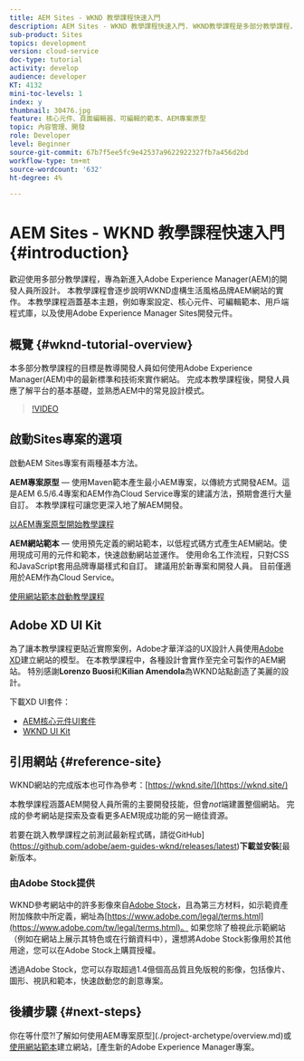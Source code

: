 ```yaml
---
title: AEM Sites - WKND 教學課程快速入門
description: AEM Sites - WKND 教學課程快速入門. WKND教學課程是多部分教學課程，專為剛接觸Adobe Experience Manager的開發人員所設計。 本教學課程會逐步說明虛擬生活風格品牌WKND的AEM網站實作。 本教學課程涵蓋基本主題，例如專案設定、主要原型、核心元件、可編輯範本、用戶端程式庫和元件開發。
sub-product: Sites
topics: development
version: cloud-service
doc-type: tutorial
activity: develop
audience: developer
KT: 4132
mini-toc-levels: 1
index: y
thumbnail: 30476.jpg
feature: 核心元件、頁面編輯器、可編輯的範本、AEM專案原型
topic: 內容管理、開發
role: Developer
level: Beginner
source-git-commit: 67b7f5ee5fc9e42537a9622922327fb7a456d2bd
workflow-type: tm+mt
source-wordcount: '632'
ht-degree: 4%

---
```



# AEM Sites - WKND 教學課程快速入門 {#introduction}

歡迎使用多部分教學課程，專為新進入Adobe Experience Manager(AEM)的開發人員所設計。 本教學課程會逐步說明WKND虛構生活風格品牌AEM網站的實作。 本教學課程涵蓋基本主題，例如專案設定、核心元件、可編輯範本、用戶端程式庫，以及使用Adobe Experience Manager Sites開發元件。

## 概覽 {#wknd-tutorial-overview}

本多部分教學課程的目標是教導開發人員如何使用Adobe Experience Manager(AEM)中的最新標準和技術來實作網站。 完成本教學課程後，開發人員應了解平台的基本基礎，並熟悉AEM中的常見設計模式。

>[!VIDEO](https://video.tv.adobe.com/v/30476?quality=12&learn=on)

## 啟動Sites專案的選項

啟動AEM Sites專案有兩種基本方法。

**AEM專案原型**  — 使用Maven範本產生最小AEM專案，以傳統方式開發AEM。這是AEM 6.5/6.4專案和AEM作為Cloud Service專案的建議方法，預期會進行大量自訂。 本教學課程可讓您更深入地了解AEM開發。

[以AEM專案原型開始教學課程](./project-archetype/overview.md)

**AEM網站範本**  — 使用預先定義的網站範本，以低程式碼方式產生AEM網站。使用現成可用的元件和範本，快速啟動網站並運作。 使用命名工作流程，只對CSS和JavaScript套用品牌專屬樣式和自訂。 建議用於新專案和開發人員。 目前僅適用於AEM作為Cloud Service。

[使用網站範本啟動教學課程](./site-template/create-site.md)

## Adobe XD UI Kit

為了讓本教學課程更貼近實際案例，Adobe才華洋溢的UX設計人員使用[Adobe XD](https://www.adobe.com/products/xd.html)建立網站的模型。 在本教學課程中，各種設計會實作至完全可製作的AEM網站。 特別感謝&#x200B;**Lorenzo Buosi**&#x200B;和&#x200B;**Kilian Amendola**&#x200B;為WKND站點創造了美麗的設計。

下載XD UI套件：

* [AEM核心元件UI套件](assets/overview/AEM-CoreComponents-UI-Kit.xd)
* [WKND UI Kit](https://github.com/adobe/aem-guides-wknd/releases/download/aem-guides-wknd-0.0.2/AEM_UI-kit-WKND.xd)

## 引用網站 {#reference-site}

WKND網站的完成版本也可作為參考：[https://wknd.site/](https://wknd.site/)

本教學課程涵蓋AEM開發人員所需的主要開發技能，但會&#x200B;*not*&#x200B;端建置整個網站。 完成的參考網站是探索及查看更多AEM現成功能的另一絕佳資源。

若要在跳入教學課程之前測試最新程式碼，請從GitHub](https://github.com/adobe/aem-guides-wknd/releases/latest)**下載並安裝**[&#x200B;最新版本。

### 由Adobe Stock提供

WKND參考網站中的許多影像來自[Adobe Stock](https://stock.adobe.com/)，且為第三方材料，如示範資產附加條款中所定義，網址為[https://www.adobe.com/legal/terms.html](https://www.adobe.com/tw/legal/terms.html)。 如果您除了檢視此示範網站（例如在網站上展示其特色或在行銷資料中），還想將Adobe Stock影像用於其他用途，您可以在Adobe Stock上購買授權。

透過Adobe Stock，您可以存取超過1.4億個高品質且免版稅的影像，包括像片、圖形、視訊和範本，快速啟動您的創意專案。

## 後續步驟 {#next-steps}

你在等什麼?!了解如何使用AEM專案原型](./project-archetype/overview.md)或[使用網站範本](./site-template/create-site.md)建立網站，[產生新的Adobe Experience Manager專案。
